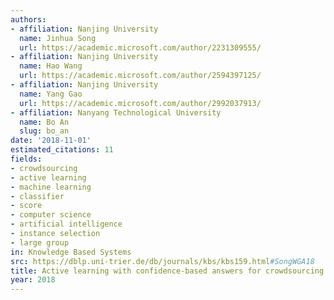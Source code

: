```yaml
---
authors:
- affiliation: Nanjing University
  name: Jinhua Song
  url: https://academic.microsoft.com/author/2231309555/
- affiliation: Nanjing University
  name: Hao Wang
  url: https://academic.microsoft.com/author/2594397125/
- affiliation: Nanjing University
  name: Yang Gao
  url: https://academic.microsoft.com/author/2992037913/
- affiliation: Nanyang Technological University
  name: Bo An
  slug: bo_an
date: '2018-11-01'
estimated_citations: 11
fields:
- crowdsourcing
- active learning
- machine learning
- classifier
- score
- computer science
- artificial intelligence
- instance selection
- large group
in: Knowledge Based Systems
src: https://dblp.uni-trier.de/db/journals/kbs/kbs159.html#SongWGA18
title: Active learning with confidence-based answers for crowdsourcing labeling tasks
year: 2018
---
```

